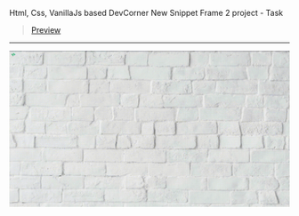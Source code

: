 Html, Css, VanillaJs based DevCorner New Snippet Frame 2 project - Task
> [Preview](https://r4nd3l.github.io/DevCorner_NewSnippetFrame_2/)
---

![DevCorner_NewSnippetFrame_2](https://github.com/r4nd3l/DevCorner_NewSnippetFrame_2/blob/master/img/sample.gif)
